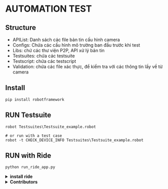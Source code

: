 # AUTOMATION TEST
## Structure
* APIList: Danh sách các file bản tin cấu hình camera
* Configs: Chứa các cấu hình mô trường ban đầu trước khi test
* Libs: chứ các thư viện P2P, API xử lý bản tin
* Testsuites: chứa các testsuite
* Testscript: chứa các testscript
* Validation: chứa các file xác thực, để kiểm tra với các thông tin lấy về từ camera
## Install
```
pip install robotframework
```
## RUN Testsuite
```
robot Testsuites\Testsuite_example.robot

# or run with a test case
robot -t CHECK_DEVICE_INFO Testsuites\Testsuite_example.robot
```
## RUN with Ride
```
python run_ride_app.py
```
<details><summary> <b>install ride</b> </summary>

```
pip install robotframework-ride
```
</details>




<details><summary> <b>Contributors</b> </summary>

* *TruongBV*
* *EnMT*
* *ManhPT*

</details>